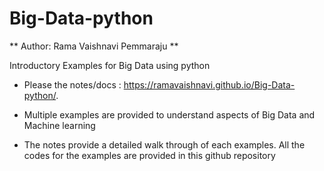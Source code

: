 # Big-Data-python

** Author: Rama Vaishnavi Pemmaraju **

Introductory Examples for Big Data using python 

- Please the notes/docs : https://ramavaishnavi.github.io/Big-Data-python/. 

- Multiple examples are provided to understand aspects of Big Data and Machine learning 

- The notes provide a detailed walk through of each examples. All the codes for the examples are provided in this github repository